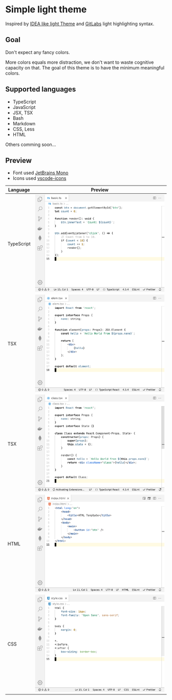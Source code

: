 # Simple light theme

Inspired by [IDEA like light Theme][inspired-by] and [GitLabs][gitlab-theme]
light highlighting syntax.

## Goal

Don't expect any fancy colors.

More colors equals more distraction, we don't want to waste cognitive capacity
on that. The goal of this theme is to have the minimum meaningful colors.

## Supported languages

- TypeScript
- JavaScript
- JSX, TSX
- Bash
- Markdown
- CSS, Less
- HTML

Others comming soon...

## Preview

- Font used [JetBrains Mono](https://www.jetbrains.com/lp/mono/)
- Icons used [vscode-icons](https://github.com/vscode-icons/vscode-icons)

| Language   | Preview                            |
| ---------- | ---------------------------------- |
| TypeScript | ![ts](./examples/basic.png)        |
| TSX        | ![tsx-elem](./examples/elem.png)   |
| TSX        | ![tsx-class](./examples/class.png) |
| HTML       | ![html](./examples/html.png)       |
| CSS        | ![css](./examples/css.png)         |

[inspired-by]: https://github.com/karsany/vscode-ideal-theme
[gitlab-theme]: https://docs.gitlab.com/ee/user/profile/preferences.html#syntax-highlighting-theme
